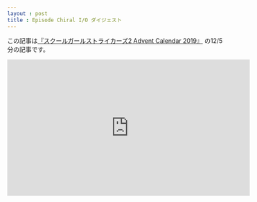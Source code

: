 ```yaml
---
layout : post
title : Episode Chiral I/O ダイジェスト
---
```


この記事は[『スクールガールストライカーズ2 Advent Calendar 2019』](https://adventar.org/calendars/4503) の12/5分の記事です。

<iframe width="560" height="315" src="https://www.youtube.com/embed/4y2YK9-NdV0" frameborder="0" allow="accelerometer; autoplay; encrypted-media; gyroscope; picture-in-picture" allowfullscreen></iframe>
